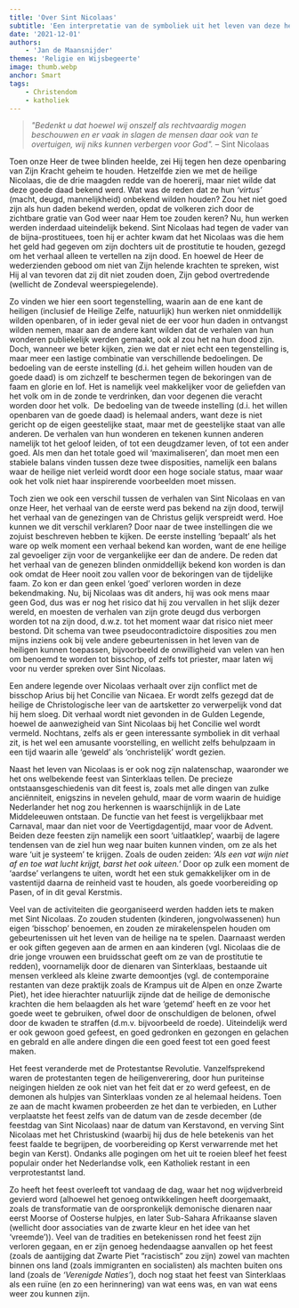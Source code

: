 ```yaml
---
title: 'Over Sint Nicolaas'
subtitle: 'Een interpretatie van de symboliek uit het leven van deze heilige, losjes gebaseerd op de Gulden Legende'
date: '2021-12-01'
authors:
    - 'Jan de Maansnijder'
themes: 'Religie en Wijsbegeerte'
image: thumb.webp
anchor: Smart
tags:
    - Christendom
    - katholiek
---
```


>_"Bedenkt u dat hoewel wij onszelf als rechtvaardig mogen beschouwen en er vaak in slagen de mensen daar ook van te overtuigen, wij niks kunnen verbergen voor God"._ – Sint Nicolaas

Toen onze Heer de twee blinden heelde, zei Hij tegen hen deze openbaring van Zijn Kracht geheim te houden. Hetzelfde zien we met de heilige Nicolaas, die de drie maagden redde van de hoererij, maar niet wilde dat deze goede daad bekend werd. Wat was de reden dat ze hun _‘virtus’_ (macht, deugd, mannelijkheid) onbekend wilden houden? Zou het niet goed zijn als hun daden bekend werden, opdat de volkeren zich door de zichtbare gratie van God weer naar Hem toe zouden keren? Nu, hun werken werden inderdaad uiteindelijk bekend. Sint Nicolaas had tegen de vader van de bijna-prostituees, toen hij er achter kwam dat het Nicolaas was die hem het geld had gegeven om zijn dochters uit de prostitutie te houden, gezegd om het verhaal alleen te vertellen na zijn dood. En hoewel de Heer de wederzienden gebood om niet van Zijn helende krachten te spreken, wist Hij al van tevoren dat zij dit niet zouden doen, Zijn gebod overtredende (wellicht de Zondeval weerspiegelende).

Zo vinden we hier een soort tegenstelling, waarin aan de ene kant de heiligen (inclusief de Heilige Zelfe, natuurlijk) hun werken niet onmiddellijk wilden openbaren, of in ieder geval niet de eer voor hun daden in ontvangst wilden nemen, maar aan de andere kant wilden dat de verhalen van hun wonderen publiekelijk werden gemaakt, ook al zou het na hun dood zijn. Doch, wanneer we beter kijken, zien we dat er niet echt een tegenstelling is, maar meer een lastige combinatie van verschillende bedoelingen. De bedoeling van de eerste instelling (d.i. het geheim willen houden van de goede daad) is om zichzelf te beschermen tegen de bekoringen van de faam en glorie en lof. Het is namelijk veel makkelijker voor de geliefden van het volk om in de zonde te verdrinken, dan voor degenen die veracht worden door het volk.  De bedoeling van de tweede instelling (d.i. het willen openbaren van de goede daad) is helemaal anders, want deze is niet gericht op de eigen geestelijke staat, maar met de geestelijke staat van alle anderen. De verhalen van hun wonderen en tekenen kunnen anderen namelijk tot het geloof leiden, of tot een deugdzamer leven, of tot een ander goed. Als men dan het totale goed wil ‘maximaliseren’, dan moet men een stabiele balans vinden tussen deze twee disposities, namelijk een balans waar de heilige niet verleid wordt door een hoge sociale status, maar waar ook het volk niet haar inspirerende voorbeelden moet missen.

Toch zien we ook een verschil tussen de verhalen van Sint Nicolaas en van onze Heer, het verhaal van de eerste werd pas bekend na zijn dood, terwijl het verhaal van de genezingen van de Christus gelijk verspreidt werd. Hoe kunnen we dit verschil verklaren? Door naar de twee instellingen die we zojuist beschreven hebben te kijken. De eerste instelling ‘bepaalt’ als het ware op welk moment een verhaal bekend kan worden, want de ene heilige zal gevoeliger zijn voor de vergankelijke eer dan de andere. De reden dat het verhaal van de genezen blinden onmiddellijk bekend kon worden is dan ook omdat de Heer nooit zou vallen voor de bekoringen van de tijdelijke faam. Zo kon er dan geen enkel ‘goed’ verloren worden in deze bekendmaking. Nu, bij Nicolaas was dit anders, hij was ook mens maar geen God, dus was er nog het risico dat hij zou vervallen in het slijk dezer wereld, en moesten de verhalen van zijn grote deugd dus verborgen worden tot na zijn dood, d.w.z. tot het moment waar dat risico niet meer bestond. Dit schema van twee pseudocontradictoire disposities zou men mijns inziens ook bij vele andere gebeurtenissen in het leven van de heiligen kunnen toepassen, bijvoorbeeld de onwilligheid van velen van hen om benoemd te worden tot bisschop, of zelfs tot priester, maar laten wij voor nu verder spreken over Sint Nicolaas.

Een andere legende over Nicolaas verhaalt over zijn conflict met de bisschop Arius bij het Concilie van Nicaea. Er wordt zelfs gezegd dat de heilige de Christologische leer van de aartsketter zo verwerpelijk vond dat hij hem sloeg. Dit verhaal wordt niet gevonden in de Gulden Legende, hoewel de aanwezigheid van Sint Nicolaas bij het Concilie wel wordt vermeld. Nochtans, zelfs als er geen interessante symboliek in dit verhaal zit, is het wel een amusante voorstelling, en wellicht zelfs behulpzaam in een tijd waarin alle ‘geweld’ als ‘onchristelijk’ wordt gezien. 

Naast het leven van Nicolaas is er ook nog zijn nalatenschap, waaronder we het ons welbekende feest van Sinterklaas tellen. De precieze ontstaansgeschiedenis van dit feest is, zoals met alle dingen van zulke anciënniteit, enigszins in nevelen gehuld, maar de vorm waarin de huidige Nederlander het nog zou herkennen is waarschijnlijk in de Late Middeleeuwen ontstaan. De functie van het feest is vergelijkbaar met Carnaval, maar dan niet voor de Veertigdagentijd, maar voor de Advent. Beiden deze feesten zijn namelijk een soort ‘uitlaatklep’, waarbij de lagere tendensen van de ziel hun weg naar buiten kunnen vinden, om ze als het ware ‘uit je systeem’ te krijgen. Zoals de ouden zeiden: _‘Als een vat wijn niet af en toe wat lucht krijgt, barst het ook uiteen.’_ Door op zulk een moment de ‘aardse’ verlangens te uiten, wordt het een stuk gemakkelijker om in de vastentijd daarna de reinheid vast te houden, als goede voorbereiding op Pasen, of in dit geval Kerstmis.

Veel van de activiteiten die georganiseerd werden hadden iets te maken met Sint Nicolaas. Zo zouden studenten (kinderen, jongvolwassenen) hun eigen ‘bisschop’ benoemen, en zouden ze mirakelenspelen houden om gebeurtenissen uit het leven van de heilige na te spelen. Daarnaast werden er ook giften gegeven aan de armen en aan kinderen (vgl. Nicolaas die de drie jonge vrouwen een bruidsschat geeft om ze van de prostitutie te redden), voornamelijk door de dienaren van Sinterklaas, bestaande uit mensen verkleed als kleine zwarte demoontjes (vgl. de contemporaine restanten van deze praktijk zoals de Krampus uit de Alpen en onze Zwarte Piet), het idee hierachter natuurlijk zijnde dat de heilige de demonische krachten die hem belaagden als het ware ‘getemd’ heeft en ze voor het goede weet te gebruiken, ofwel door de onschuldigen de belonen, ofwel door de kwaden te straffen (d.m.v. bijvoorbeeld de roede). Uiteindelijk werd er ook gewoon goed gefeest, en goed gedronken en gezongen en gelachen en gebrald en alle andere dingen die een goed feest tot een goed feest maken. 

Het feest veranderde met de Protestantse Revolutie. Vanzelfsprekend waren de protestanten tegen de heiligenverering, door hun puriteinse neigingen hielden ze ook niet van het feit dat er zo werd gefeest, en de demonen als hulpjes van Sinterklaas vonden ze al helemaal heidens. Toen ze aan de macht kwamen probeerden ze het dan te verbieden, en Luther verplaatste het feest zelfs van de datum van de zesde december (de feestdag van Sint Nicolaas) naar de datum van Kerstavond, en verving Sint Nicolaas met het Christuskind (waarbij hij dus de hele betekenis van het feest faalde te begrijpen, de voorbereiding op Kerst verwarrende met het begin van Kerst). Ondanks alle pogingen om het uit te roeien bleef het feest populair onder het Nederlandse volk, een Katholiek restant in een verprotestantst land.

Zo heeft het feest overleeft tot vandaag de dag, waar het nog wijdverbreid gevierd word (alhoewel het genoeg ontwikkelingen heeft doorgemaakt, zoals de transformatie van de oorspronkelijk demonische dienaren naar eerst Moorse of Oosterse hulpjes, en later Sub-Sahara Afrikaanse slaven (wellicht door associaties van de zwarte kleur en het idee van het ‘vreemde’)). Veel van de tradities en betekenissen rond het feest zijn verloren gegaan, en er zijn genoeg hedendaagse aanvallen op het feest (zoals de aantijging dat Zwarte Piet “racistisch” zou zijn) zowel van machten binnen ons land (zoals immigranten en socialisten) als machten buiten ons land (zoals de _‘Verenigde Naties’_), doch nog staat het feest van Sinterklaas als een ruïne (en zo een herinnering) van wat eens was, en van wat eens weer zou kunnen zijn.
